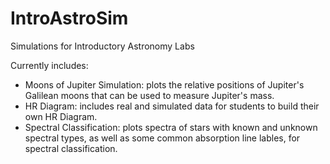 # IntroAstroSim
Simulations for Introductory Astronomy Labs

Currently includes:
- Moons of Jupiter Simulation: plots the relative positions of Jupiter's Galilean moons that can be used to measure Jupiter's mass.
- HR Diagram: includes real and simulated data for students to build their own HR Diagram.
- Spectral Classification: plots spectra of stars with known and unknown spectral types, as well as some common absorption line lables, for spectral classification.
